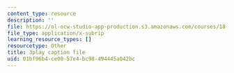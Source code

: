 ```yaml
---
content_type: resource
description: ''
file: https://ol-ocw-studio-app-production.s3.amazonaws.com/courses/18-01sc-single-variable-calculus-fall-2010/01bf96b4ce0057e4bc98494445a042bc_XRkgBWbWvg4.vtt
file_type: application/x-subrip
learning_resource_types: []
resourcetype: Other
title: 3play caption file
uid: 01bf96b4-ce00-57e4-bc98-494445a042bc
---
```

